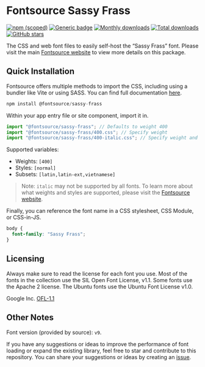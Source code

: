 # Fontsource Sassy Frass

[![npm (scoped)](https://img.shields.io/npm/v/@fontsource/sassy-frass?color=brightgreen)](https://www.npmjs.com/package/@fontsource/sassy-frass) [![Generic badge](https://img.shields.io/badge/fontsource-passing-brightgreen)](https://github.com/fontsource/fontsource) [![Monthly downloads](https://badgen.net/npm/dm/@fontsource/sassy-frass)](https://github.com/fontsource/fontsource) [![Total downloads](https://badgen.net/npm/dt/@fontsource/sassy-frass)](https://github.com/fontsource/fontsource) [![GitHub stars](https://img.shields.io/github/stars/fontsource/fontsource.svg?style=social&label=Star)](https://github.com/fontsource/fontsource/stargazers)

The CSS and web font files to easily self-host the “Sassy Frass” font. Please visit the main [Fontsource website](https://fontsource.org/fonts/sassy-frass) to view more details on this package.

## Quick Installation

Fontsource offers multiple methods to import the CSS, including using a bundler like Vite or using SASS. You can find full documentation [here](https://fontsource.org/docs/getting-started/introduction).

```javascript
npm install @fontsource/sassy-frass
```

Within your app entry file or site component, import it in.

```javascript
import "@fontsource/sassy-frass"; // Defaults to weight 400
import "@fontsource/sassy-frass/400.css"; // Specify weight
import "@fontsource/sassy-frass/400-italic.css"; // Specify weight and style
```

Supported variables:
- Weights: `[400]`
- Styles: `[normal]`
- Subsets: `[latin,latin-ext,vietnamese]`

> Note: `italic` may not be supported by all fonts. To learn more about what weights and styles are supported, please visit the [Fontsource website](https://fontsource.org/fonts/sassy-frass).

Finally, you can reference the font name in a CSS stylesheet, CSS Module, or CSS-in-JS.

```css
body {
  font-family: "Sassy Frass";
}
```

## Licensing
Always make sure to read the license for each font you use. Most of the fonts in the collection use the SIL Open Font License, v1.1. Some fonts use the Apache 2 license. The Ubuntu fonts use the Ubuntu Font License v1.0.

Google Inc.
[OFL-1.1](http://scripts.sil.org/OFL)

## Other Notes
Font version (provided by source): `v9`.

If you have any suggestions or ideas to improve the performance of font loading or expand the existing library, feel free to star and contribute to this repository. You can share your suggestions or ideas by creating an [issue](https://github.com/fontsource/fontsource/issues).